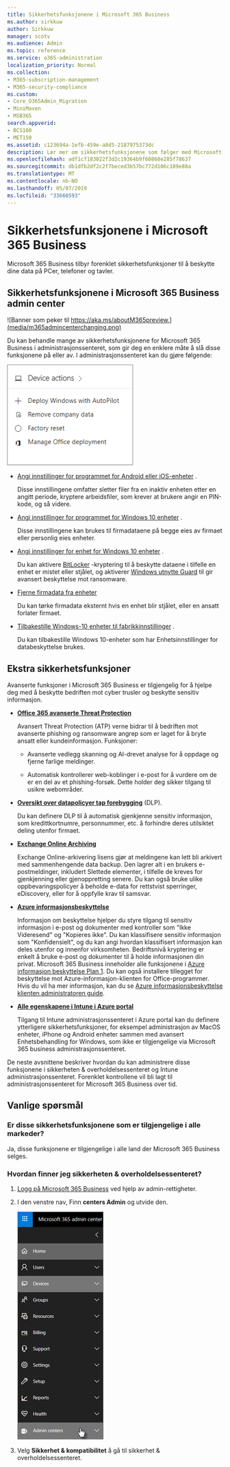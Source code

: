 ```yaml
---
title: Sikkerhetsfunksjonene i Microsoft 365 Business
ms.author: sirkkuw
author: Sirkkuw
manager: scotv
ms.audience: Admin
ms.topic: reference
ms.service: o365-administration
localization_priority: Normal
ms.collection:
- M365-subscription-management
- M365-security-compliance
ms.custom:
- Core_O365Admin_Migration
- MiniMaven
- MSB365
search.appverid:
- BCS160
- MET150
ms.assetid: c123694a-1efb-459e-a8d5-2187975373dc
description: Lær mer om sikkerhetsfunksjonene som følger med Microsoft 365 Business.
ms.openlocfilehash: adf1cf183022f3d2c19364b9f60868e285f78637
ms.sourcegitcommit: db1dfb2df2c2f7beced3b57bc772d106c189e88a
ms.translationtype: MT
ms.contentlocale: nb-NO
ms.lasthandoff: 05/07/2019
ms.locfileid: "33660593"
---
```

# <a name="microsoft-365-business-security-features"></a>Sikkerhetsfunksjonene i Microsoft 365 Business

Microsoft 365 Business tilbyr forenklet sikkerhetsfunksjoner til å beskytte dine data på PCer, telefoner og tavler.
    
## <a name="microsoft-365-business-admin-center-security-features"></a>Sikkerhetsfunksjonene i Microsoft 365 Business admin center

![Banner som peker til https://aka.ms/aboutM365preview.](media/m365admincenterchanging.png)

Du kan behandle mange av sikkerhetsfunksjonene for Microsoft 365 Business i administrasjonssenteret, som gir deg en enklere måte å slå disse funksjonene på eller av. I administrasjonssenteret kan du gjøre følgende:
  
![Screenshot of the Devices card in the admin center](media/9982e784-dbf9-4a76-a159-bb3e2e5aa23f.png)
  
- [Angi innstillinger for programmet for Android eller iOS-enheter](app-protection-settings-for-android-and-ios.md) . 
    
    Disse innstillingene omfatter sletter filer fra en inaktiv enheten etter en angitt periode, kryptere arbeidsfiler, som krever at brukere angir en PIN-kode, og så videre.
    
- [Angi innstillinger for programmet for Windows 10 enheter](protection-settings-for-windows-10-devices.md) . 
    
    Disse innstillingene kan brukes til firmadataene på begge eies av firmaet eller personlig eies enheter.
    
- [Angi innstillinger for enhet for Windows 10 enheter](protection-settings-for-windows-10-pcs.md) . 
    
    Du kan aktivere [BitLocker](https://go.microsoft.com/fwlink/p/?linkid=871405) -kryptering til å beskytte dataene i tilfelle en enhet er mistet eller stjålet, og aktiverer [Windows utnytte Guard](https://go.microsoft.com/fwlink/p/?linkid=871404) til gir avansert beskyttelse mot ransomware. 
    
- [Fjerne firmadata fra enheter](remove-company-data.md)
    
    Du kan tørke firmadata eksternt hvis en enhet blir stjålet, eller en ansatt forlater firmaet.
    
- [Tilbakestille Windows-10 enheter til fabrikkinnstillinger](reset-devices-to-factory-settings.md) . 
    
    Du kan tilbakestille Windows 10-enheter som har Enhetsinnstillinger for databeskyttelse brukes.
    
## <a name="additional-security-features"></a>Ekstra sikkerhetsfunksjoner 

Avanserte funksjoner i Microsoft 365 Business er tilgjengelig for å hjelpe deg med å beskytte bedriften mot cyber trusler og beskytte sensitiv informasjon.
  
- **[Office 365 avanserte Threat Protection](https://support.office.com/article/e100fe7c-f2a1-4b7d-9e08-622330b83653)**
    
    Avansert Threat Protection (ATP) verne bidrar til å bedriften mot avanserte phishing og ransomware angrep som er laget for å bryte ansatt eller kundeinformasjon. Funksjoner:
    
  - Avanserte vedlegg skanning og AI-drevet analyse for å oppdage og fjerne farlige meldinger.
    
  - Automatisk kontrollerer web-koblinger i e-post for å vurdere om de er en del av et phishing-forsøk. Dette holder deg sikker tilgang til usikre webområder.
    
- **[Oversikt over datapolicyer tap forebygging](https://support.office.com/article/1966b2a7-d1e2-4d92-ab61-42efbb137f5e)** (DLP). 
    
    Du kan definere DLP til å automatisk gjenkjenne sensitiv informasjon, som kredittkortnumre, personnummer, etc. å forhindre deres utilsiktet deling utenfor firmaet.
    
- **[Exchange Online Archiving](https://products.office.com/exchange/microsoft-exchange-online-archiving-email)**
    
    Exchange Online-arkivering lisens gjør at meldingene kan lett bli arkivert med sammenhengende data backup. Den lagrer alt i en brukers e-postmeldinger, inkludert Slettede elementer, i tilfelle de kreves for gjenkjenning eller gjenoppretting senere. Du kan også bruke ulike oppbevaringspolicyer å beholde e-data for rettstvist sperringer, eDiscovery, eller for å oppfylle krav til samsvar.
    
- **[Azure informasjonsbeskyttelse](https://go.microsoft.com/fwlink/p/?linkid=871406)**
    
    Informasjon om beskyttelse hjelper du styre tilgang til sensitiv informasjon i e-post og dokumenter med kontroller som "Ikke Videresend" og "Kopieres ikke". Du kan klassifisere sensitiv informasjon som "Konfidensielt", og du kan angi hvordan klassifisert informasjon kan deles utenfor og innenfor virksomheten. Bedriftsnivå kryptering er enkelt å bruke e-post og dokumenter til å holde informasjonen din privat. Microsoft 365 Business inneholder alle funksjonene i [Azure informasjon beskyttelse Plan 1](https://go.microsoft.com/fwlink/p/?linkid=871407). Du kan også installere tillegget for beskyttelse mot Azure-informasjon-klienten for Office-programmer. Hvis du vil ha mer informasjon, kan du se [Azure informasjonsbeskyttelse klienten administratoren guide](https://docs.microsoft.com/azure/information-protection/rms-client/client-admin-guide).
    
- **[Alle egenskapene i Intune i Azure portal](https://go.microsoft.com/fwlink/p/?linkid=871403)**
    
    Tilgang til Intune administrasjonssenteret i Azure portal kan du definere ytterligere sikkerhetsfunksjoner, for eksempel administrasjon av MacOS enheter, iPhone og Android enheter sammen med avansert Enhetsbehandling for Windows, som ikke er tilgjengelige via Microsoft 365 business administrasjonssenteret.
    
De neste avsnittene beskriver hvordan du kan administrere disse funksjonene i sikkerheten &amp; overholdelsessenteret og Intune administrasjonssenteret. Forenklet kontrollene vil bli lagt til administrasjonssenteret for Microsoft 365 Business over tid.
  
    
## <a name="faq"></a>Vanlige spørsmål

 ### <a name="are-these-security-features-available-in-all-markets"></a>Er disse sikkerhetsfunksjonene som er tilgjengelige i alle markeder?
  
Ja, disse funksjonene er tilgjengelige i alle land der Microsoft 365 Business selges.
  
### <a name="how-do-i-find-the-security-amp-compliance-center"></a>Hvordan finner jeg sikkerheten &amp; overholdelsessenteret?
  
1. [Logg på Microsoft 365 Business](https://portal.microsoft.com/) ved hjelp av admin-rettigheter. 
    
2. I den venstre nav, Finn **centers Admin** og utvide den. 
    
    ![Velg Admin-sentre i den venstre nav i administrasjonssenteret for Microsoft 365.](media/fa4484f8-c637-45fd-a7bd-bdb3abfd6c03.png)
  
3. Velg **Sikkerhet &amp; kompatibilitet** å gå til sikkerhet &amp; overholdelsessenteret.